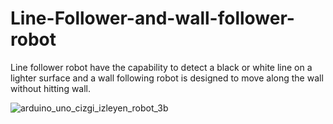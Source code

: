 # Line-Follower-and-wall-follower-robot


Line follower robot have the capability to detect a black or white  line on a lighter surface and a wall following robot is designed to move along the wall without hitting wall.


![arduino_uno_cizgi_izleyen_robot_3b](https://user-images.githubusercontent.com/38343027/100845348-16194300-34a3-11eb-9eba-15020319ef47.jpg)

